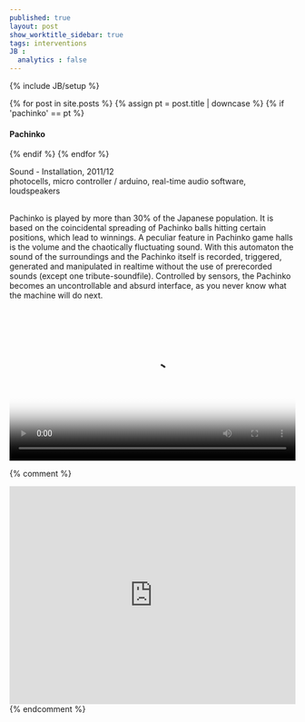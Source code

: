 ```yaml
---
published: true
layout: post
show_worktitle_sidebar: true
tags: interventions
JB :
  analytics : false
---
```


{% include JB/setup %}

<div class="container-parent">
<div class="container-narrow-right">
{% for post in site.posts %}
	{% assign pt = post.title | downcase %}
	{% if 'pachinko' == pt %}
<h4><a href="{{ BASE_PATH }}{{ post.url }}"></a>Pachinko</h4>
	{% endif %}
{% endfor %}


<p>
Sound - Installation, 2011/12<br />
photocells, micro controller / arduino, real-time audio software, loudspeakers<br /><br />

Pachinko is played by more than 30% of the Japanese population. It is based on the coincidental spreading of Pachinko balls hitting certain positions, which lead to winnings. A peculiar feature in Pachinko game halls is the volume and the chaotically fluctuating sound. With this automaton the sound of the surroundings and the Pachinko itself is recorded, triggered, generated and manipulated in realtime without the use of prerecorded sounds (except one tribute-soundfile). Controlled by sensors, the Pachinko becomes an uncontrollable and absurd interface, as you never know what the machine will do next.<br /><br />
</p>
</div>


<div class="container-narrow-left">
<video preload="metadata" poster="{{ site.url }}/images/pachinko_poster_small.jpg" width="100%" height="auto" controls>
  <source src="{{ site.url }}/images/pachinko.mp4" type="video/mp4">
</video>


</div>
</div>

{% comment %}
<iframe width="100%" height="384" frameborder="0" allowfullscreen="" webkitallowfullscreen="" src="http://player.vimeo.com/video/35173457?title=0&amp;byline=0&amp;portrait=0">
</iframe>
{% endcomment %}